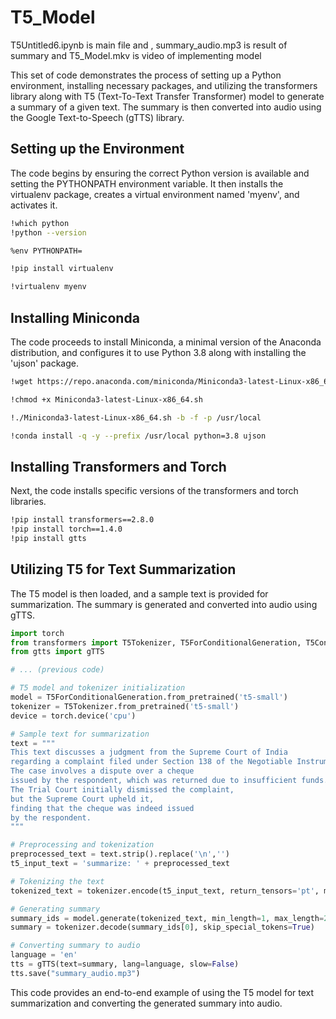 


# T5_Model


T5Untitled6.ipynb is main file and , summary_audio.mp3 is result of summary and T5_Model.mkv is video of implementing model


This set of code demonstrates the process of setting up a Python environment, installing necessary packages, and utilizing the transformers library along with T5 (Text-To-Text Transfer Transformer) model to generate a summary of a given text. The summary is then converted into audio using the Google Text-to-Speech (gTTS) library.

## Setting up the Environment

The code begins by ensuring the correct Python version is available and setting the PYTHONPATH environment variable. It then installs the virtualenv package, creates a virtual environment named 'myenv', and activates it.

```bash
!which python
!python --version

%env PYTHONPATH=

!pip install virtualenv

!virtualenv myenv
```

## Installing Miniconda

The code proceeds to install Miniconda, a minimal version of the Anaconda distribution, and configures it to use Python 3.8 along with installing the 'ujson' package.

```bash
!wget https://repo.anaconda.com/miniconda/Miniconda3-latest-Linux-x86_64.sh

!chmod +x Miniconda3-latest-Linux-x86_64.sh

!./Miniconda3-latest-Linux-x86_64.sh -b -f -p /usr/local

!conda install -q -y --prefix /usr/local python=3.8 ujson
```

## Installing Transformers and Torch

Next, the code installs specific versions of the transformers and torch libraries.

```bash
!pip install transformers==2.8.0
!pip install torch==1.4.0
!pip install gtts
```

## Utilizing T5 for Text Summarization

The T5 model is then loaded, and a sample text is provided for summarization. The summary is generated and converted into audio using gTTS.

```python
import torch
from transformers import T5Tokenizer, T5ForConditionalGeneration, T5Config
from gtts import gTTS

# ... (previous code)

# T5 model and tokenizer initialization
model = T5ForConditionalGeneration.from_pretrained('t5-small')
tokenizer = T5Tokenizer.from_pretrained('t5-small')
device = torch.device('cpu')

# Sample text for summarization
text = """
This text discusses a judgment from the Supreme Court of India
regarding a complaint filed under Section 138 of the Negotiable Instruments Act.
The case involves a dispute over a cheque
issued by the respondent, which was returned due to insufficient funds.
The Trial Court initially dismissed the complaint,
but the Supreme Court upheld it,
finding that the cheque was indeed issued
by the respondent.
"""

# Preprocessing and tokenization
preprocessed_text = text.strip().replace('\n','')
t5_input_text = 'summarize: ' + preprocessed_text

# Tokenizing the text
tokenized_text = tokenizer.encode(t5_input_text, return_tensors='pt', max_length=512, truncation=True, truncation_strategy='longest_first').to(device)

# Generating summary
summary_ids = model.generate(tokenized_text, min_length=1, max_length=200)
summary = tokenizer.decode(summary_ids[0], skip_special_tokens=True)

# Converting summary to audio
language = 'en'
tts = gTTS(text=summary, lang=language, slow=False)
tts.save("summary_audio.mp3")
```

This code provides an end-to-end example of using the T5 model for text summarization and converting the generated summary into audio.
